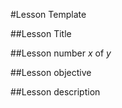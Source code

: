 #Lesson Template

##Lesson Title

##Lesson number *x* of *y*

##Lesson objective

##Lesson description


